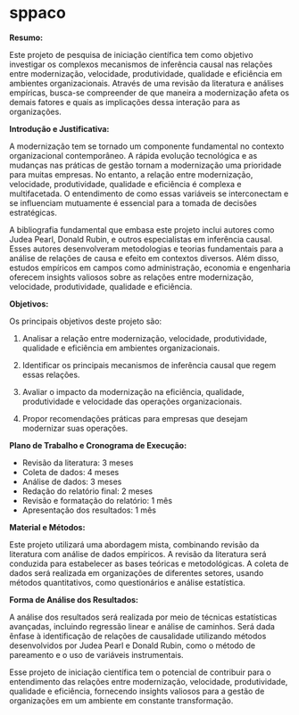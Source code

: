 # sppaco

**Resumo:**

Este projeto de pesquisa de iniciação científica tem como objetivo investigar os complexos mecanismos de inferência causal nas relações entre modernização, velocidade, produtividade, qualidade e eficiência em ambientes organizacionais. Através de uma revisão da literatura e análises empíricas, busca-se compreender de que maneira a modernização afeta os demais fatores e quais as implicações dessa interação para as organizações.

**Introdução e Justificativa:**

A modernização tem se tornado um componente fundamental no contexto organizacional contemporâneo. A rápida evolução tecnológica e as mudanças nas práticas de gestão tornam a modernização uma prioridade para muitas empresas. No entanto, a relação entre modernização, velocidade, produtividade, qualidade e eficiência é complexa e multifacetada. O entendimento de como essas variáveis se interconectam e se influenciam mutuamente é essencial para a tomada de decisões estratégicas.

A bibliografia fundamental que embasa este projeto inclui autores como Judea Pearl, Donald Rubin, e outros especialistas em inferência causal. Esses autores desenvolveram metodologias e teorias fundamentais para a análise de relações de causa e efeito em contextos diversos. Além disso, estudos empíricos em campos como administração, economia e engenharia oferecem insights valiosos sobre as relações entre modernização, velocidade, produtividade, qualidade e eficiência.

**Objetivos:**

Os principais objetivos deste projeto são:

1. Analisar a relação entre modernização, velocidade, produtividade, qualidade e eficiência em ambientes organizacionais.

2. Identificar os principais mecanismos de inferência causal que regem essas relações.

3. Avaliar o impacto da modernização na eficiência, qualidade, produtividade e velocidade das operações organizacionais.

4. Propor recomendações práticas para empresas que desejam modernizar suas operações.

**Plano de Trabalho e Cronograma de Execução:**

- Revisão da literatura: 3 meses
- Coleta de dados: 4 meses
- Análise de dados: 3 meses
- Redação do relatório final: 2 meses
- Revisão e formatação do relatório: 1 mês
- Apresentação dos resultados: 1 mês

**Material e Métodos:**

Este projeto utilizará uma abordagem mista, combinando revisão da literatura com análise de dados empíricos. A revisão da literatura será conduzida para estabelecer as bases teóricas e metodológicas. A coleta de dados será realizada em organizações de diferentes setores, usando métodos quantitativos, como questionários e análise estatística.

**Forma de Análise dos Resultados:**

A análise dos resultados será realizada por meio de técnicas estatísticas avançadas, incluindo regressão linear e análise de caminhos. Será dada ênfase à identificação de relações de causalidade utilizando métodos desenvolvidos por Judea Pearl e Donald Rubin, como o método de pareamento e o uso de variáveis instrumentais.

Esse projeto de iniciação científica tem o potencial de contribuir para o entendimento das relações entre modernização, velocidade, produtividade, qualidade e eficiência, fornecendo insights valiosos para a gestão de organizações em um ambiente em constante transformação.
